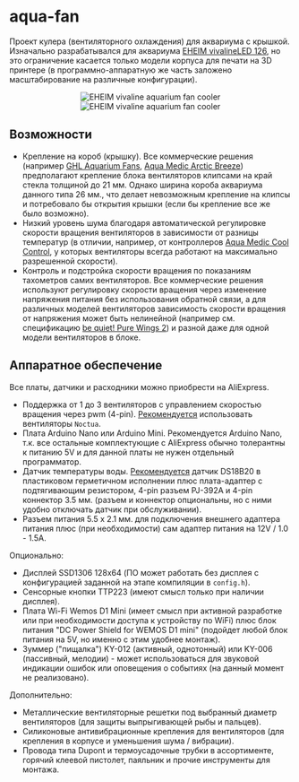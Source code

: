 # aqua-fan

Проект кулера (вентиляторного охлаждения) для аквариума с крышкой. Изначально разрабатывался для аквариума [EHEIM vivalineLED 126](https://eheim.com/en_GB/aquatics/aquariums/aquariums-fresh-water/vivalineled/vivalineled-126), но это ограничение касается только модели корпуса для печати на 3D принтере (в программно-аппаратную же часть заложено масштабирование на различные конфигурации).

<p align='center'>
<img src='https://user-images.githubusercontent.com/802583/176043032-9bc03607-fb3f-487b-b138-808c0c32084e.jpg' alt='EHEIM vivaline aquarium fan cooler'>
<img src='https://user-images.githubusercontent.com/802583/176043040-47506f47-3a48-41ff-99fd-839eee1d8771.jpg' alt='EHEIM vivaline aquarium fan cooler'>
</p>

## Возможности

* Крепление на короб (крышку). Все коммерческие решения (например [GHL Aquarium Fans](https://www.aquariumcomputer.com/products/ghl-cooling-technology/aquarium-fans-propellerbreeze/), [Aqua Medic Arctic Breeze](https://www.aqua-medic.de/index.php?r=catalog/product&id=66&cid=34)) предполагают крепление блока вентиляторов клипсами на край стекла толщиной до 21 мм. Однако ширина короба аквариума данного типа 26 мм., что делает невозможным крепление на клипсы и потребовало бы открытия крышки (если бы крепление все же было возможно).
* Низкий уровень шума благодаря автоматической регулировке скорости вращения вентиляторов в зависимости от разницы температур (в отличии, например, от контроллеров [Aqua Medic Cool Control](https://www.aqua-medic.de/index.php?r=catalog/product&id=475&cid=34), у которых вентиляторы всегда работают на максимально разрешенной скорости).
* Контроль и подстройка скорости вращения по показаниям тахометров самих вентиляторов. Все коммерческие решения используют регулировку скорости вращения через изменение напряжения питания без использования обратной связи, а для различных моделей вентиляторов зависимость скорости вращения от напряжения может быть нелинейной (например см. спецификацию [be quiet! Pure Wings 2](https://www.bequiet.com/ru/casefans/505)) и разной даже для одной модели вентиляторов в блоке.

## Аппаратное обеспечение

Все платы, датчики и расходники можно приобрести на AliExpress.

* Поддержка от 1 до 3 вентиляторов с управлением скоростью вращения через pwm (4-pin). [Рекомендуется](fan-matrix.md) использовать вентиляторы `Noctua`.
* Плата Arduino Nano или Arduino Mini. Рекомендуется Arduino Nano, т.к. все остальные комплектующие с AliExpress обычно толерантны к питанию 5V и для данной платы не нужен отдельный программатор.
* Датчик температуры воды. [Рекомендуется](sensor-matrix.md) датчик DS18B20 в пластиковом герметичном исполнении плюс плата-адаптер с подтягивающим резистором, 4-pin разъем PJ-392A и 4-pin коннектор 3.5 мм. (разъем и коннектор опциональны, но с ними удобно отключать датчик при обслуживании).
* Разъем питания 5.5 x 2.1 мм. для подключения внешнего адаптера питания плюс (при необходимости) сам адаптер питания на 12V / 1.0 - 1.5A.

Опционально:

* Дисплей SSD1306 128x64 (ПО может работать без дисплея с конфигурацией заданной на этапе компиляции в `config.h`).
* Сенсорные кнопки TTP223 (имеют смысл только при наличии дисплея).
* Плата Wi-Fi Wemos D1 Mini (имеет смысл при активной разработке или при необходимости доступа к устройству по WiFi) плюс блок питания "DC Power Shield for WEMOS D1 mini" (подойдет любой блок питания на 5V, но именно с этим удобнее монтаж).
* Зуммер ("пищалка") KY-012 (активный, однотонный) или KY-006 (пассивный, мелодии) - может использоваться для звуковой индикации ошибок или оповещения о событиях (на данный момент не реализовано).

Дополнительно:

* Металлические вентиляторные решетки под выбранный диаметр вентиляторов (для защиты выпрыгивающей рыбы и пальцев).
* Силиконовые антивибрационные крепления для вентиляторов (для крепления в корпусе и уменьшения шума / вибрации).
* Провода типа Dupont и термоусадочные трубки в ассортименте, горячий клеевой пистолет, паяльник и прочие инструменты для монтажа.
